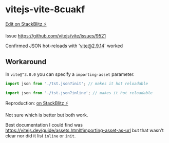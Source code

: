 # vitejs-vite-8cuakf

[Edit on StackBlitz ⚡️](https://stackblitz.com/edit/vitejs-vite-8cuakf)

Issue <https://github.com/vitejs/vite/issues/9521>

Confirmed JSON hot-reloads with 'vite@2.9.14` worked

## Workaround

In `vite@^3.0.0` you can specify a `importing-asset` parameter.

```js
import json from './tst.json?init'; // makes it hot reloadable
```

```js
import json from './tst.json?inline'; // makes it hot reloadable

```

Reproduction: [on StackBlitz ⚡️](https://stackblitz.com/edit/vitejs-vite-8cuakf)

Not sure which is better but both work.

Best documentation I could find was <https://vitejs.dev/guide/assets.html#importing-asset-as-url> but that wasn't clear nor did it list `inline` or `init`.
